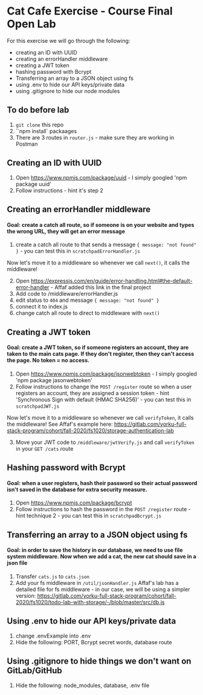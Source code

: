 # Cat Cafe Exercise - Course Final Open Lab

For this exercise we will go through the following:

- creating an ID with UUID
- creating an errorHandler middleware
- creating a JWT token
- hashing password with Bcrypt
- Transferring an array to a JSON object using fs
- using .env to hide our API keys/private data
- using .gitignore to hide our node modules

## To do before lab

1. `git clone` this repo
2. ``npm install` packaages
3. There are 3 routes in `router.js` - make sure they are working in Postman

## Creating an ID with UUID

1. Open https://www.npmjs.com/package/uuid - I simply googled 'npm package uuid'
2. Follow instructions - hint it's step 2

## Creating an errorHandler middleware

#### Goal: create a catch all route, so if someone is on your website and types the wrong URL, they will get an error message

1. create a catch all route to that sends a message `{ message: "not found" }` - you can test this in `scratchpadErrorHandler.js`

Now let's move it to a middleware so whenever we call `next()`, it calls the middleware!

2. Open https://expressjs.com/en/guide/error-handling.html#the-default-error-handler - Affaf added this link in the final project
3. Add code to /middleware/errorHandler.js
4. edit status to `404` and message `{ message: "not found" }`
5. connect it to index.js
6. change catch all route to direct to middleware with `next()`

## Creating a JWT token

#### Goal: create a JWT token, so if someone registers an account, they are taken to the main cats page. If they don't register, then they can't access the page. No token = no access.

1. Open https://www.npmjs.com/package/jsonwebtoken - I simply googled 'npm package jasonwebtoken'
2. Follow instructions to change the `POST /register` route so when a user registers an account, they are assigned a session token - hint 'Synchronous Sign with default (HMAC SHA256)' - you can test this in `scratchpadJWT.js`

Now let's move it to a middleware so whenever we call `verifyToken`, it calls the middleware! See Affaf's example here: https://gitlab.com/yorku-full-stack-program/cohort/fall-2020/fs1020/storage-authentication-lab

3. Move your JWT code to `/middleware/jwtVerify.js` and call `verifyToken` in your `GET /cats` route

## Hashing password with Bcrypt

#### Goal: when a user registers, hash their password so their actual password isn't saved in the database for extra security measure.

1. Open https://www.npmjs.com/package/bcrypt
2. Follow instructions to hash the password in the `POST /register` route - hint technique 2 - you can test this in `scratchpadBcrypt.js`

## Transferring an array to a JSON object using fs

#### Goal: in order to save the history in our database, we need to use file system middleware. Now when we add a cat, the new cat should save in a json file

1. Transfer `cats.js` to `cats.json`
2. Add your fs middleware in `/util/jsonHandler.js`
   Affaf's lab has a detailed file for fs middleware - in our case, we will be using a simpler version: https://gitlab.com/yorku-full-stack-program/cohort/fall-2020/fs1020/todo-lab-with-storage/-/blob/master/src/db.js

## Using .env to hide our API keys/private data

1. change .envExample into .env
2. Hide the following: PORT, Bcrypt secret words, database route

## Using .gitignore to hide things we don't want on GitLab/GitHub

1. Hide the following: node_modules, database, .env file
